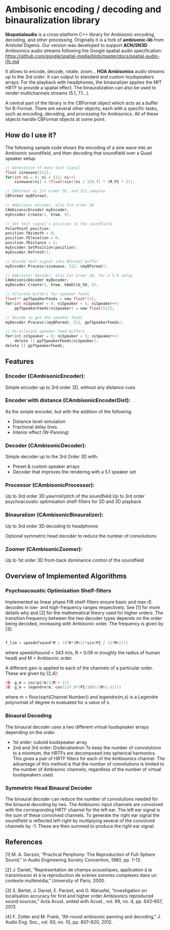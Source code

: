 Ambisonic encoding / decoding and binauralization library
=============

**libspatialaudio** is a cross-platform C++ library for Ambisonic encoding, decoding, and other processing.
Originally it is a fork of **ambisonic-lib** from Aristotel Digenis. Our version was developed to support **ACN/SN3D** Ambisonics audio streams following the Google spatial audio specification:
https://github.com/google/spatial-media/blob/master/docs/spatial-audio-rfc.md

It allows to encode, decode, rotate, zoom... **HOA Ambisonics** audio streams up to the *3rd order*. It can output to standard and custom loudspeakers arrays. For the playback with headphones, the binauralizer applies the MIT HRTF to provide a spatial effect. The binauralization can also be used to render multichannels streams (5.1, 7.1...).

A central part of the library is the CBFormat object which acts as a buffer for B-Format. There are several other objects, each with a specific tasks, such as encoding, decoding, and processing for Ambisonics. All of these objects handle CBFormat objects at some point.

## How do I use it?

The following sample code shows the encoding of a sine wave into an Ambisonic soundfield, and then decoding that soundfield over a Quad speaker setup.

```c
// Generation of mono test signal
float sinewave[512];
for(int ni = 0; ni < 512; ni++)
    sinewave[ni] = (float)sin((ni / 128.f) * (M_PI * 2));

// CBFormat as 1st order 3D, and 512 samples
CBFormat myBFormat;

// Ambisonic encoder, also 3rd order 3D
CAmbisonicEncoder myEncoder;
myEncoder.Create(1, true, 0);

// Set test signal's position in the soundfield
PolarPoint position;
position.fAzimuth = 0;
position.fElevation = 0;
position.fDistance = 5;
myEncoder.SetPosition(position);
myEncoder.Refresh();

// Encode test signal into BFormat buffer
myEncoder.Process(sinewave, 512, &myBFormat);

// Ambisonic decoder, also 1st order 3D, for a 5.0 setup
CAmbisonicDecoder myDecoder;
myDecoder.Create(1, true, kAmblib_50, 5);

// Allocate buffers for speaker feeds
float** ppfSpeakerFeeds = new float*[5];
for(int niSpeaker = 0; niSpeaker < 5; niSpeaker++)
    ppfSpeakerFeeds[niSpeaker] = new float[512];

// Decode to get the speaker feeds
myDecoder.Process(&myBFormat, 512, ppfSpeakerFeeds);

// De-allocate speaker feed buffers
for(int niSpeaker = 0; niSpeaker < 5; niSpeaker++)
    delete [] ppfSpeakerFeeds[niSpeaker];
delete [] ppfSpeakerFeeds;
```

## Features
### Encoder (CAmbisonicEncoder):
Simple encoder up to 3rd order 3D, without any distance cues

### Encoder with distance (CAmbisonicEncoderDist):
As the simple encoder, but with the addition of the following:
* Distance level-simulation
* Fractional delay lines
* Interior effect (W-Panning)

### Decoder (CAmbisonicDecoder):
Simple decoder up to the 3rd Order 3D with:
* Preset & custom speaker arrays
* Decoder that improves the rendering with a 5.1 speaker set

### Processor (CAmbisonicProcessor):
Up to 3rd order 3D yaw/roll/pitch of the soundfield
Up to 3rd order psychoacoustic optimisation shelf-filters for 2D and 3D playback

### Binauralizer (CAmbisonicBinauralizer):
Up to 3rd order 3D decoding to headphones

Optional symmetric head decoder to reduce the number of convolutions

### Zoomer (CAmbisonicZoomer):
Up to 1st order 3D front-back dominance control of the soundfield

## Overview of Implemented Algorithms
### Psychoacoustic Optimisation Shelf-filters
Implemented as linear phase FIR shelf-filters ensure basic and max rE decodes in low- and high-frequency ranges respectively. See [1] for more details why and [2] for the mathematical theory used for higher orders.
The transition frequency between the two decoder types depends on the order being decoded, increasing with Ambisonic order.
The frequency is given by [3]:
```c

f_lim = speedofsound*M / (4*R*(M+1)*sin(PI / (2*M+2)))
```
where speedofsound = 343 m/s, R = 0.09 m (roughly the radius of human head) and M = Ambisonic order.

A different gain is applied to each of the channels of a particular order. These are given by [2,4]:
```c
2D: g_m = cos(pi*m/(2M + 2))
3D: g_m = legendre(m, cos(137.9*(PI/180)/(M+1.51)))
```
where m = floor(sqrt(Channel Number)) and legendre(m,x) is a Legendre polynomial of degree m evaluated for a value of x.


### Binaural Decoding
The binaural decoder uses a two different virtual loudspeaker arrays depending on the order.
* 1st order: cuboid loudspeaker array
* 2nd and 3rd order: Dodecahedron
To keep the number of convolutions to a minimum, the HRTFs are decomposed into spherical harmonics. This gives a pair of HRTF filters for each of the Ambisonics channel. The advantage of this method is that the number of convolutions is limited to the number of Ambisonic channels, regardless of the number of virtual loudspeakers used.

### Symmetric Head Binaural Decoder
The binaural decoder can reduce the number of convolutions needed for the binaural decoding by two.
The Ambisonic input channels are convolved with the corresponding HRTF channel for the left ear. The left ear signal is the sum of these convolved channels. To generate the right ear signal the soundfield is reflected left-right by multiplying several of the convolved channels by -1. These are then summed to produce the right ear signal.

 

## References

[1] M. A. Gerzon, “Practical Periphony: The Reproduction of Full-Sphere Sound,” in Audio Engineering Society Convention, 1980, pp. 1–12.

[2] J. Daniel, “Représentation de champs acoustiques, application à la transmission et à la reproduction de scènes sonores complexes dans un contexte multimédia,” University of Paris, 2000.

[3] S. Bertet, J. Daniel, E. Parizet, and O. Warusfel, “Investigation on localisation accuracy for first and higher order Ambisonics reproduced sound sources,” Acta Acust. united with Acust., vol. 99, no. 4, pp. 642–657, 2013.

[4] F. Zotter and M. Frank, “All-round ambisonic panning and decoding,” J. Audio Eng. Soc., vol. 60, no. 10, pp. 807–820, 2012.
